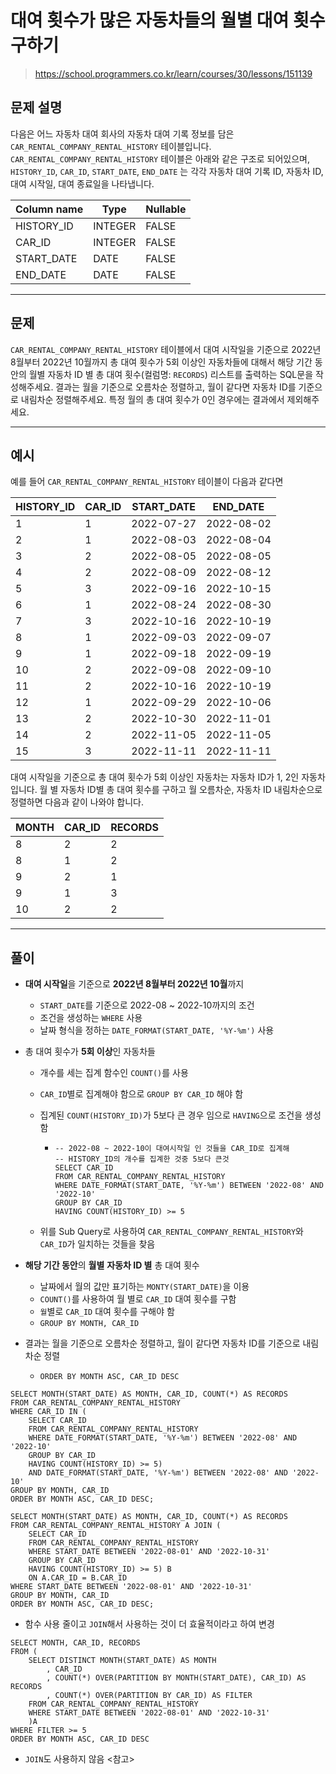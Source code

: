 # 대여 횟수가 많은 자동차들의 월별 대여 횟수 구하기

> https://school.programmers.co.kr/learn/courses/30/lessons/151139



## 문제 설명

다음은 어느 자동차 대여 회사의 자동차 대여 기록 정보를 담은 `CAR_RENTAL_COMPANY_RENTAL_HISTORY` 테이블입니다. `CAR_RENTAL_COMPANY_RENTAL_HISTORY` 테이블은 아래와 같은 구조로 되어있으며, `HISTORY_ID`, `CAR_ID`, `START_DATE`, `END_DATE` 는 각각 자동차 대여 기록 ID, 자동차 ID, 대여 시작일, 대여 종료일을 나타냅니다.

| Column name | Type    | Nullable |
| ----------- | ------- | -------- |
| HISTORY_ID  | INTEGER | FALSE    |
| CAR_ID      | INTEGER | FALSE    |
| START_DATE  | DATE    | FALSE    |
| END_DATE    | DATE    | FALSE    |

------



## 문제

`CAR_RENTAL_COMPANY_RENTAL_HISTORY` 테이블에서 대여 시작일을 기준으로 2022년 8월부터 2022년 10월까지 총 대여 횟수가 5회 이상인 자동차들에 대해서 해당 기간 동안의 월별 자동차 ID 별 총 대여 횟수(컬럼명: `RECORDS`) 리스트를 출력하는 SQL문을 작성해주세요. 결과는 월을 기준으로 오름차순 정렬하고, 월이 같다면 자동차 ID를 기준으로 내림차순 정렬해주세요. 특정 월의 총 대여 횟수가 0인 경우에는 결과에서 제외해주세요.

------



## 예시

예를 들어 `CAR_RENTAL_COMPANY_RENTAL_HISTORY` 테이블이 다음과 같다면

| HISTORY_ID | CAR_ID | START_DATE | END_DATE   |
| ---------- | ------ | ---------- | ---------- |
| 1          | 1      | 2022-07-27 | 2022-08-02 |
| 2          | 1      | 2022-08-03 | 2022-08-04 |
| 3          | 2      | 2022-08-05 | 2022-08-05 |
| 4          | 2      | 2022-08-09 | 2022-08-12 |
| 5          | 3      | 2022-09-16 | 2022-10-15 |
| 6          | 1      | 2022-08-24 | 2022-08-30 |
| 7          | 3      | 2022-10-16 | 2022-10-19 |
| 8          | 1      | 2022-09-03 | 2022-09-07 |
| 9          | 1      | 2022-09-18 | 2022-09-19 |
| 10         | 2      | 2022-09-08 | 2022-09-10 |
| 11         | 2      | 2022-10-16 | 2022-10-19 |
| 12         | 1      | 2022-09-29 | 2022-10-06 |
| 13         | 2      | 2022-10-30 | 2022-11-01 |
| 14         | 2      | 2022-11-05 | 2022-11-05 |
| 15         | 3      | 2022-11-11 | 2022-11-11 |

대여 시작일을 기준으로 총 대여 횟수가 5회 이상인 자동차는 자동차 ID가 1, 2인 자동차입니다. 월 별 자동차 ID별 총 대여 횟수를 구하고 월 오름차순, 자동차 ID 내림차순으로 정렬하면 다음과 같이 나와야 합니다.

| MONTH | CAR_ID | RECORDS |
| ----- | ------ | ------- |
| 8     | 2      | 2       |
| 8     | 1      | 2       |
| 9     | 2      | 1       |
| 9     | 1      | 3       |
| 10    | 2      | 2       |

---



## 풀이

- **대여 시작일**을 기준으로 **2022년 8월부터 2022년 10월**까지

  - `START_DATE`를 기준으로 2022-08 ~ 2022-10까지의 조건
  - 조건을 생성하는 `WHERE` 사용
  - 날짜 형식을 정하는 `DATE_FORMAT(START_DATE, '%Y-%m')` 사용

- 총 대여 횟수가 **5회 이상**인 자동차들

  - 개수를 세는 집계 함수인 `COUNT()`를 사용

  - `CAR_ID`별로 집계해야 함으로 `GROUP BY CAR_ID` 해야 함

  - 집계된 `COUNT(HISTORY_ID)`가 5보다 큰 경우 임으로 `HAVING`으로 조건을 생성함

    - ```mysql
      -- 2022-08 ~ 2022-10이 대여시작일 인 것들을 CAR_ID로 집계해 
      -- HISTORY_ID의 개수를 집계한 것중 5보다 큰것
      SELECT CAR_ID 
      FROM CAR_RENTAL_COMPANY_RENTAL_HISTORY
      WHERE DATE_FORMAT(START_DATE, '%Y-%m') BETWEEN '2022-08' AND '2022-10'
      GROUP BY CAR_ID
      HAVING COUNT(HISTORY_ID) >= 5
      ```

  - 위를 Sub Query로 사용하여 `CAR_RENTAL_COMPANY_RENTAL_HISTORY`와 `CAR_ID`가 일치하는 것들을 찾음

- **해당 기간 동안**의 **월별** **자동차 ID 별** 총 대여 횟수

  - 날짜에서 월의 값만 표기하는 `MONTY(START_DATE)`을 이용
  -  `COUNT()`를 사용하여 월 별로 `CAR_ID` 대여 횟수를 구함
    - `월`별로 `CAR_ID` 대여 횟수를 구해야 함
    - `GROUP BY MONTH, CAR_ID`

- 결과는 월을 기준으로 오름차순 정렬하고, 월이 같다면 자동차 ID를 기준으로 내림차순 정렬

  - `ORDER BY MONTH ASC, CAR_ID DESC`



```mysql
SELECT MONTH(START_DATE) AS MONTH, CAR_ID, COUNT(*) AS RECORDS
FROM CAR_RENTAL_COMPANY_RENTAL_HISTORY
WHERE CAR_ID IN (
    SELECT CAR_ID 
    FROM CAR_RENTAL_COMPANY_RENTAL_HISTORY
    WHERE DATE_FORMAT(START_DATE, '%Y-%m') BETWEEN '2022-08' AND '2022-10'
    GROUP BY CAR_ID
    HAVING COUNT(HISTORY_ID) >= 5)
    AND DATE_FORMAT(START_DATE, '%Y-%m') BETWEEN '2022-08' AND '2022-10'
GROUP BY MONTH, CAR_ID
ORDER BY MONTH ASC, CAR_ID DESC;
```



```mysql
SELECT MONTH(START_DATE) AS MONTH, CAR_ID, COUNT(*) AS RECORDS
FROM CAR_RENTAL_COMPANY_RENTAL_HISTORY A JOIN (
	SELECT CAR_ID 
    FROM CAR_RENTAL_COMPANY_RENTAL_HISTORY
    WHERE START_DATE BETWEEN '2022-08-01' AND '2022-10-31'
    GROUP BY CAR_ID
    HAVING COUNT(HISTORY_ID) >= 5) B
    ON A.CAR_ID = B.CAR_ID
WHERE START_DATE BETWEEN '2022-08-01' AND '2022-10-31'
GROUP BY MONTH, CAR_ID
ORDER BY MONTH ASC, CAR_ID DESC;
```

- 함수 사용 줄이고 `JOIN`해서 사용하는 것이 더 효율적이라고 하여 변경



```mysql
SELECT MONTH, CAR_ID, RECORDS
FROM (
    SELECT DISTINCT MONTH(START_DATE) AS MONTH
        , CAR_ID
        , COUNT(*) OVER(PARTITION BY MONTH(START_DATE), CAR_ID) AS RECORDS
        , COUNT(*) OVER(PARTITION BY CAR_ID) AS FILTER
    FROM CAR_RENTAL_COMPANY_RENTAL_HISTORY
    WHERE START_DATE BETWEEN '2022-08-01' AND '2022-10-31'
    )A
WHERE FILTER >= 5 
ORDER BY MONTH ASC, CAR_ID DESC
```

- `JOIN`도 사용하지 않음 <참고>